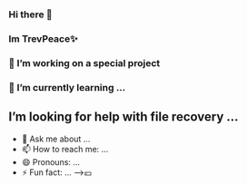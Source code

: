 ### Hi there 👋
 ### Im TrevPeace✨ 
### 🔭 I’m working on a special project
 ### 🌱 I’m currently learning ...
 ##  I’m looking for help with file recovery ...
- 💬 Ask me about ...
- 📫 How to reach me: ...
- 😄 Pronouns: ...
- ⚡ Fun fact: ...
-->💴

